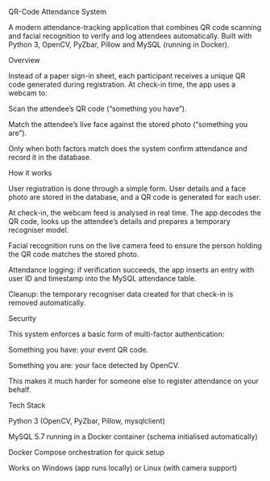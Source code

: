 QR-Code Attendance System

A modern attendance-tracking application that combines QR code scanning and facial recognition to verify and log attendees automatically. Built with Python 3, OpenCV, PyZbar, Pillow and MySQL (running in Docker).

Overview

Instead of a paper sign-in sheet, each participant receives a unique QR code generated during registration. At check-in time, the app uses a webcam to:

Scan the attendee’s QR code (“something you have”).

Match the attendee’s live face against the stored photo (“something you are”).

Only when both factors match does the system confirm attendance and record it in the database.

How it works

User registration is done through a simple form. User details and a face photo are stored in the database, and a QR code is generated for each user.

At check-in, the webcam feed is analysed in real time. The app decodes the QR code, looks up the attendee’s details and prepares a temporary recogniser model.

Facial recognition runs on the live camera feed to ensure the person holding the QR code matches the stored photo.

Attendance logging: if verification succeeds, the app inserts an entry with user ID and timestamp into the MySQL attendance table.

Cleanup: the temporary recogniser data created for that check-in is removed automatically.

Security

This system enforces a basic form of multi-factor authentication:

Something you have: your event QR code.

Something you are: your face detected by OpenCV.

This makes it much harder for someone else to register attendance on your behalf.

Tech Stack

Python 3 (OpenCV, PyZbar, Pillow, mysqlclient)

MySQL 5.7 running in a Docker container (schema initialised automatically)

Docker Compose orchestration for quick setup

Works on Windows (app runs locally) or Linux (with camera support)
